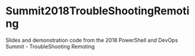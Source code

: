 # Summit2018TroubleShootingRemoting
Slides and demonstration code from the 2018 PowerShell and DevOps Summit - TroubleShooting Remoting

